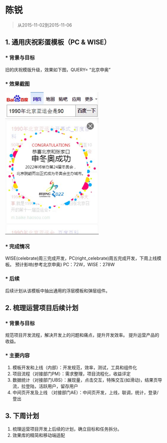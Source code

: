 # 陈锐

> 从2015-11-02到2015-11-06

## 1. 通用庆祝彩蛋模板（PC & WISE）

### * 背景与目标
旧的庆祝模版升级，效果如下图，QUERY= “北京申奥”

### * 效果截图

<img width="300" src="img/chenrui09/ac.JPG">

### * 完成情况

WISE(celebrate)周三完成开发，PC(right_celebrate)周五完成开发，下周上线模板。
预计影响(参考北京申奥) PC：72W，WISE：278W

### * 后续

后续计划从该模板中抽出通用的浮层模板和弹层组件。

## 2. 梳理运营项目后续计划

### * 背景与目标
规范项目开发流程，解决开发上的问题和痛点，提升开发效率。
提升运营产品的收益。

### * 主要内容
1. 模板开发和上线（内部）：开发规范，效率，测试，工具和组件化
1. 项目流程（对接部门PM）：需求整理，项目流程化，收益评定
1. 数据统计（对接部门UBS）：展现量，点击交互，特殊交互(如滑动)，结果页导流，拉登陆，活跃用户，留存用户
1. 中间页开发及上线 （对接部门AE）：中间页开发，上线，联调，统计，登录/登出


## 3. 下周计划

1. 梳理运营项目开发上后续的计划，确立目标和任务拆分。
2. 效果库的精简和移动端适配
